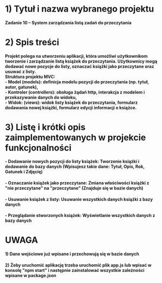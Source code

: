  <h1> 1) Tytuł i nazwa wybranego projektu </h1>
 <h4>Zadanie 10 – System zarządzania listą zadań do przeczytania </h4>

 <h1> 2) Spis treści</h1>
 <h4>Projekt polega na utworzeniu aplikacji, która umożliwi użytkownikom tworzenie i zarządzanie listą
książek do przeczytania. Użytkownicy mogą dodawać nowe pozycje do listy, oznaczać książki jako
przeczytane oraz usuwać z listy.<br>
Struktura projektu MVC: <br>
- Model (models): definicja modelu pozycji do przeczytania (np. tytuł, autor, gatunek),<br>
- Kontroler (controllers): obsługa żądań http, interakcja z modelem i przekazywanie danych do widoku, <br>
- Widok: (views): widok listy książek do przeczytania, formularz dodawania nowej książki, formularz
edycji informacji o książce.  </h4>

 <h1> 3) Listę i krótki opis zaimplementowanych w projekcie funkcjonalności </h1>
 <h4>- Dodawanie nowych pozycji do listy książek: Tworzenie książki i dodawanie do bazy danych (Wpisujesz takie dane: Tytuł, Opis, Rok, Gatunek i Zdjęcię) </h4>
 <h4>- Oznaczanie książek jako przeczytane: Zmiana właściwości książki z "nie przeczytane" na "przeczytane" (Znajduje się w bazie danych) </h4>
 <h4>- Usuwanie książek z listy: Usuwanie wszystkich danych książki z bazy danych  </h4>
 <h4>- Przeglądanie stworzonych książek: Wyświetlanie wszystkich danych z bazy danych </h4>

<h1>UWAGA</h1>
<h4> 1) Dane wejściowe już wpisane i przechowują się w bazie danych </h4>
<h4> 2) Żeby uruchomić aplikację trzeba uruchomić plik app.js lub wpisać w konsolę "npm start" i następnie zainstalować wszystkie zależności wpisane w package.json </h4>
